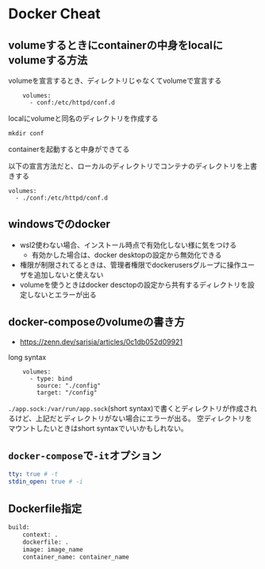 # Docker Cheat

## volumeするときにcontainerの中身をlocalにvolumeする方法

volumeを宣言するとき、ディレクトリじゃなくてvolumeで宣言する

```
    volumes:
      - conf:/etc/httpd/conf.d
```

localにvolumeと同名のディレクトリを作成する
```
mkdir conf
```

containerを起動すると中身ができてる

以下の宣言方法だと、ローカルのディレクトリでコンテナのディレクトリを上書きする
```
volumes:
  - ./conf:/etc/httpd/conf.d
```

## windowsでのdocker

- wsl2使わない場合、インストール時点で有効化しない様に気をつける
  - 有効かした場合は、docker desktopの設定から無効化できる
- 権限が制限されてるときは、管理者権限でdockerusersグループに操作ユーザを追加しないと使えない
- volumeを使うときはdocker desctopの設定から共有するディレクトリを設定しないとエラーが出る

## docker-composeのvolumeの書き方

- https://zenn.dev/sarisia/articles/0c1db052d09921

long syntax

```
    volumes:
      - type: bind
        source: "./config"
        target: "/config"
```

`./app.sock:/var/run/app.sock`(short syntax)で書くとディレクトリが作成されるけど、上記だとディレクトリがない場合にエラーが出る。
空ディレクトリをマウントしたいときはshort syntaxでいいかもしれない。

## `docker-compose`で`-it`オプション

```yaml
tty: true # -t
stdin_open: true # -i
```

## Dockerfile指定

```Dockerfile
build:
    context: .
    dockerfile: .
    image: image_name
    container_name: container_name
```

